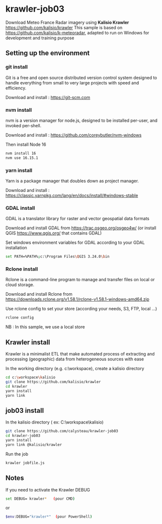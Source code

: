 # krawler-job03

 Download Meteo France Radar imagery using __Kalisio Krawler__ https://github.com/kalisio/krawler
 This sample is based on https://github.com/kalisio/k-meteoradar, adapted to run on Windows for development and training purpose

## Setting up the environment

### git install
Git is a free and open source distributed version control system designed to handle everything from small to very large projects with speed and efficiency.

Download and install : https://git-scm.com

### nvm install
nvm is a version manager for node.js, designed to be installed per-user, and invoked per-shell.

Download and install : https://github.com/coreybutler/nvm-windows

Then install Node 16

```bash
nvm install 16
nvm use 16.15.1
```

### yarn install
Yarn is a package manager that doubles down as project manager.

Download and install : https://classic.yarnpkg.com/lang/en/docs/install/#windows-stable

### GDAL install
GDAL is a translator library for raster and vector geospatial data formats

Download and install GDAL from https://trac.osgeo.org/osgeo4w/ (or install QGIS https://www.qgis.org/ that contains GDAL)

Set windows environment variables for GDAL according to your GDAL installation

```bash
set PATH=%PATH%;c:\Program Files\QGIS 3.24.0\bin
```

### Rclone install
Rclone is a command-line program to manage and transfer files on local or cloud storage.

Download and install Rclone from https://downloads.rclone.org/v1.58.1/rclone-v1.58.1-windows-amd64.zip

Use rclone config to set your store (according your needs, S3, FTP, local ...)

```bash
rclone config
```
NB : In this sample, we use a local store

## Krawler install
Krawler is a minimalist ETL that make automated process of extracting and processing (geographic) data from heterogeneous sources with ease

In the working directory (e.g. c:\workspace), create a kalisio directory

```bash
cd c:\workspace\kalisio
git clone https://github.com/kalisio/krawler
cd krawler
yarn install
yarn link
```

## job03 install
In the kalisio directory ( ex: C:\workspace\kalisio)

```bash
git clone https://github.com/calysteau/krawler-job03
cd krawler-job03
yarn install
yarn link @kalisio/krawler
```

Run the job
```bash
krawler jobfile.js
```

## Notes

If you need to activate the Krawler DEBUG

```bash
set DEBUG= krawler*   (pour CMD)
```
or 
```bash
$env:DEBUG="krawler*"  (pour PowerShell)
```
